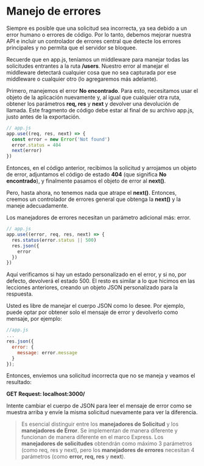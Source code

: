 # Manejo de errores

Siempre es posible que una solicitud sea incorrecta, ya sea debido a un error humano o errores de código. Por lo tanto, debemos mejorar nuestra API e incluir un controlador de errores central que detecte los errores principales y no permita que el servidor se bloquee.

Recuerde que en app.js, teníamos un middleware para manejar todas las solicitudes entrantes a la ruta **/users**. Nuestro error al manejar el middleware detectará cualquier cosa que no sea capturada por ese middleware o cualquier otro (lo agregaremos más adelante).

Primero, manejemos el error **No encontrado**. Para esto, necesitamos usar el objeto de la aplicación nuevamente y, al igual que cualquier otra ruta, obtener los parámetros **req, res** y **next** y devolver una devolución de llamada. Este fragmento de código debe estar al final de su archivo app.js, justo antes de la exportación.


```js
// app.js
app.use((req, res, next) => {
  const error = new Error('Not found')
  error.status = 404
  next(error)
})
```

Entonces, en el código anterior, recibimos la solicitud y arrojamos un objeto de error, adjuntamos el código de estado
**404** (que significa **No encontrado**), y finalmente pasamos el objeto de error al **next()**.

Pero, hasta ahora, no tenemos nada que atrape el **next()**. Entonces, creemos un controlador de errores general que obtenga la **next()** y la maneje adecuadamente.

Los manejadores de errores necesitan un parámetro adicional más: error.

```js
// app.js
app.use((error, req, res, next) => {
  res.status(error.status || 500)
  res.json({
    error
  })
})
```

Aquí verificamos si hay un estado personalizado en el error, y si no, por defecto, devolverá el estado 500. El resto es similar a lo que hicimos en las lecciones anteriores, creando un objeto JSON personalizado para la respuesta.

Usted es libre de manejar el cuerpo JSON como lo desee. Por ejemplo, puede optar por obtener solo el mensaje de error y devolverlo como mensaje, por ejemplo:

```js
//app.js
...
res.json({
  error: {
    message: error.message
  }
});
```

Entonces, enviemos una solicitud incorrecta que no se maneja y veamos el resultado:

**GET Request: localhost:3000/**

Intente cambiar el cuerpo de JSON para leer el mensaje de error como se muestra arriba y envíe la misma solicitud nuevamente para ver la diferencia.

> Es esencial distinguir entre los **manejadores de Solicitud** y los **manejadores de Error**. Se implementan de manera diferente y funcionan de manera diferente en el marco Express. Los **manejadores de solicitudes** obtendrán como máximo 3 parámetros (como req, res y next), pero los **manejadores de errores** necesitan 4 parámetros (como **error, req, res** y **next**).
